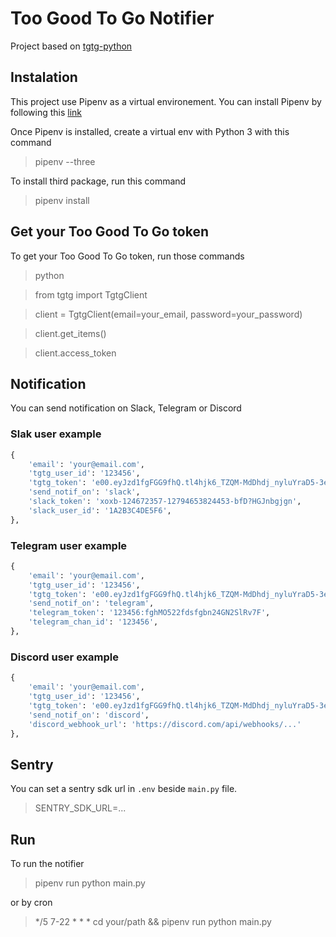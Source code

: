 # Too Good To Go Notifier

Project based on [tgtg-python](https://github.com/ahivert/tgtg-python)

## Instalation

This project use Pipenv as a virtual environement. You can install Pipenv by following this [link](https://pipenv.pypa.io/en/latest/install/)

Once Pipenv is installed, create a virtual env with Python 3 with this command
> pipenv --three

To install third package, run this command
> pipenv install

## Get your Too Good To Go token

To get your Too Good To Go token, run those commands

> python

> from tgtg import TgtgClient

> client = TgtgClient(email=your_email, password=your_password)

> client.get_items()

> client.access_token

## Notification

You can send notification on Slack, Telegram or Discord

### Slak user example

```python
{
    'email': 'your@email.com',
    'tgtg_user_id': '123456',
    'tgtg_token': 'e00.eyJzd1fgFGG9fhQ.tl4hjk6_TZQM-MdDhdj_nyluYraD5-3eHp54gWQ',
    'send_notif_on': 'slack',
    'slack_token': 'xoxb-124672357-12794653824453-bfD?HGJnbgjgn',
    'slack_user_id': '1A2B3C4DE5F6',
},
```

### Telegram user example

```python
{
    'email': 'your@email.com',
    'tgtg_user_id': '123456',
    'tgtg_token': 'e00.eyJzd1fgFGG9fhQ.tl4hjk6_TZQM-MdDhdj_nyluYraD5-3eHp54gWQ',
    'send_notif_on': 'telegram',
    'telegram_token': '123456:fghMO522fdsfgbn24GN2SlRv7F',
    'telegram_chan_id': '123456',
},
```

### Discord user example

```python
{
    'email': 'your@email.com',
    'tgtg_user_id': '123456',
    'tgtg_token': 'e00.eyJzd1fgFGG9fhQ.tl4hjk6_TZQM-MdDhdj_nyluYraD5-3eHp54gWQ',
    'send_notif_on': 'discord',
    'discord_webhook_url': 'https://discord.com/api/webhooks/...'
},
```

## Sentry

You can set a sentry sdk url in `.env` beside `main.py` file.

> SENTRY_SDK_URL=...


## Run

To run the notifier

> pipenv run python main.py

or by cron

> */5 7-22 * * * cd your/path && pipenv run python main.py